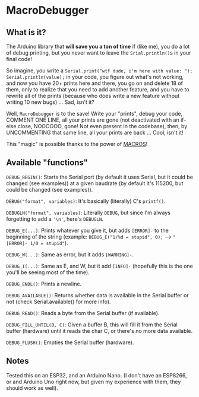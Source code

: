 # MacroDebugger

## What is it?


The Arduino library that **will save you a ton of time** if (like me), you do a lot of debug printing, but you never want to leave the ```Srial.println()```s in your final code!

So imagine, you write a ```Serial.print("wtf dude, i'm here with value: "); Serial.println(value);``` in your code, you figure out what's not working, and now you have 20+ prints here and there, you go on and delete 18 of them, only to realize that you need to add another feature, and you have to rewrite all of the prints (because who does write a new feature without writing 10 new bugs) ... Sad, isn't it?

Well, ```MacroDebugger``` is to the save! Write your "prints", debug your code, COMMENT ONE LINE, all your prints are gone (not deactivated with an if-else close, NOOOOOO, gone! Not even present in the codebase), then, by UNCOMMENTING that same line, all your prints are back ... Cool, isn't it!

This "magic" is possible thanks to the power of [MACROS](https://gcc.gnu.org/onlinedocs/cpp/Macros.html)!


## Available "functions"


```DEBUG_BEGIN()```: Starts the Serial port (by default it uses Serial, but it could be changed (see examples)) at a given baudrate (by default it's 115200, but could be changed (see examples)).


```DEBUG("format", variables)```: It's basically (literally) C's ```printf()```.


```DEBUGLN("format", variables)```: Literally ```DEBUG```, but since I'm always forgetting to add a ```'\n'```, here's ```DEBUGLN```.


```DEBUG_E(...)```: Prints whatever you give it, but adds ```[ERROR]-``` to the beginning of the string (example: ```DEBUG_E("1/%d = stupid", 0);``` --> ```"[ERROR]- 1/0 = stupid"```).


```DEBUG_W(...)```: Same as error, but it adds ```[WARNING]-```.


```DEBUG_I(...)```: Same as E, and W, but it add ```[INFO]-``` (hopefully this is the one you'll be seeing most of the time).


```DEBUG_ENDL()```: Prints a newline.


```DEBUG_AVAILABLE()```: Returns whether data is available in the Serial buffer or not (check Serial.available() for more info).


```DEBUG_READ()```: Reads a byte from the Serial buffer (if available).


```DEBUG_FILL_UNTIL(B, C)```: Given a buffer B, this will fill it from the Serial buffer (hardware) until it reads the char C, or there's no more data available.


```DEBUG_FLUSH()```: Empties the Serial buffer (hardware).


## Notes

Tested this on an ESP32, and an Arduino Nano. (I don't have an ESP8266, or and Arduino Uno right now, but given my experience with them, they should work as well).
